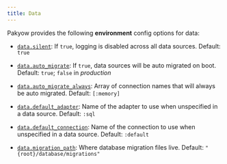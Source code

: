 ```yaml
---
title: Data
---
```


Pakyow provides the following **environment** config options for data:

* <a href="#data.silent" name="data.silent">`data.silent`</a>: If `true`, logging is disabled across all data sources.
<span class="default">Default: `true`</span>

* <a href="#data.auto_migrate" name="data.auto_migrate">`data.auto_migrate`</a>: If `true`, data sources will be auto migrated on boot.
<span class="default">Default: `true`; `false` in *production*</span>

* <a href="#data.auto_migrate_always" name="data.auto_migrate_always">`data.auto_migrate_always`</a>: Array of connection names that will always be auto migrated.
<span class="default">Default: `[:memory]`</span>

* <a href="#data.default_adapter" name="data.default_adapter">`data.default_adapter`</a>: Name of the adapter to use when unspecified in a data source.
<span class="default">Default: `:sql`</span>

* <a href="#data.default_connection" name="data.default_connection">`data.default_connection`</a>: Name of the connection to use when unspecified in a data source.
<span class="default">Default: `:default`</span>

* <a href="#data.migration_path" name="data.migration_path">`data.migration_path`</a>: Where database migration files live.
<span class="default">Default: `"{root}/database/migrations"`</span>
